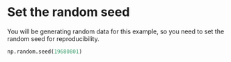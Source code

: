 # Set the random seed

You will be generating random data for this example, so you need to set the random seed for reproducibility.

```python
np.random.seed(19680801)
```

